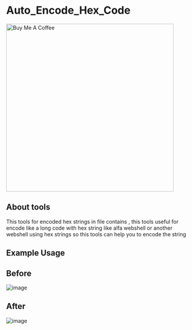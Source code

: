# Auto_Encode_Hex_Code
<a href="https://buymeacoffee.com/ardian0917s" target="_blank"><img src="https://cdn.buymeacoffee.com/buttons/default-yellow.png" alt="Buy Me A Coffee" width="450" ></a>

## About tools
This tools for encoded hex strings in file contains , this tools useful for encode like a long code with hex string like alfa webshell or another webshell using hex strings so this tools can help you to encode the string

## Example Usage

## Before
![image](https://github.com/user-attachments/assets/383b9a7f-fab9-4717-87e7-1055f2e1d508)


## After

![image](https://github.com/user-attachments/assets/cc640a06-f7a4-415d-b106-7f8a00e199b5)
